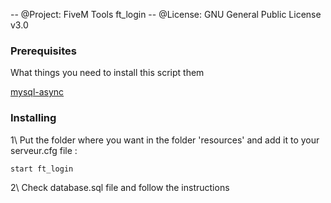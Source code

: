 -- @Project: FiveM Tools ft_login
-- @License: GNU General Public License v3.0


### Prerequisites ###

What things you need to install this script them

[mysql-async](https://github.com/FivemTools/fivem-mysql-async)


### Installing ###

1\  Put the folder where you want in the folder 'resources' and add it to your serveur.cfg file : 
	
	start ft_login
	

2\ Check database.sql file and follow the instructions
